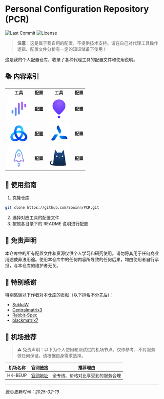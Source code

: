 # Personal Configuration Repository (PCR)

![Last Commit](https://img.shields.io/github/last-commit/Sooinn/PCR)
![License](https://img.shields.io/github/license/Sooinn/PCR)

> **注意**：这是属于我自用的配置，不提供技术支持。请在自己对代理工具操作逻辑、配置文件分析有一定的知识储备下使用！

这是我的个人配置仓库，收录了各种代理工具的配置文件和使用说明。

## 📚 内容索引

<div align="center">
<table>
  <tr>
    <th align="center">工具</th>
    <th align="center">配置</th>
    <th align="center">工具</th>
    <th align="center">配置</th>
  </tr>
  <tr>
    <td><img src="https://raw.githubusercontent.com/Centralmatrix3/Scripts/master/Gallery/Special/Surge.png" alt="Surge" align="center" height="75.5" width="75.5"></td>
    <td align="center"><a href="https://github.com/Sooinn/PCR/blob/main/Surge/Surge.conf"><strong>配置<strong></a></td>
    <td><img src="https://raw.githubusercontent.com/Centralmatrix3/Scripts/master/Gallery/Special/Loon.png" alt="Loon" align="center" height="75.5" width="75.5"></td>
    <td align="center"><strong>配置<strong></td>
  </tr>
  <tr>
    <td><img src="https://raw.githubusercontent.com/Centralmatrix3/Scripts/master/Gallery/Special/Stash.png" alt="Stash" align="center" height="75.5" width="75.5"></td>
    <td align="center"><a href="https://github.com/Sooinn/PCR/blob/main/Stash/Stash.yaml"><strong>配置<strong></a></td>
    <td><img src="https://raw.githubusercontent.com/Centralmatrix3/Scripts/master/Gallery/Special/QuantumultX.png" alt="QuantumultX" align="center" height="75.5" width="75.5"></td>
    <td align="center"><strong>配置<strong></td>
  </tr>
  <tr>
    <td><img src="https://raw.githubusercontent.com/Centralmatrix3/Scripts/master/Gallery/Special/Shadowrocket.png" alt="Shadowrocket" align="center" height="75.5" width="75.5"></td>
    <td align="center"><strong>配置<strong></td>
    <td><img src="https://raw.githubusercontent.com/Centralmatrix3/Scripts/master/Gallery/Special/Clash.png" alt="Clash" align="center" height="75.5" width="75.5"></td>
    <td align="center"><strong>配置<strong></td>
  </tr>
</table>
</div>

## 🔧 使用指南

1. 克隆仓库
```bash
git clone https://github.com/Sooinn/PCR.git
```

2. 选择对应工具的配置文件
3. 按照各目录下的 README 说明进行配置

## 📜 免责声明

本仓库中的所有配置文件和资源仅供个人学习和研究使用。请勿将其用于任何商业用途或非法用途。使用本仓库中的任何内容所导致的任何后果，均由使用者自行承担，与本仓库的维护者无关。

## 💖 特别感谢

特别感谢以下作者对本仓库的贡献（以下排名不分先后）：

- [SukkaW](https://github.com/SukkaW)
- [Centralmatrix3](https://github.com/Centralmatrix3)
- [Rabbit-Spec](https://github.com/Rabbit-Spec)
- [blackmatrix7](https://github.com/blackmatrix7)

## 🚀 机场推荐

> ⚠️ 免责声明：以下为个人使用和测试过的机场节点。仅作参考，不对服务做任何保证。请根据自身需求选择。

| 机场名称 | 官网链接 | 推荐理由 |
|---------|---------|---------|
| HK-BEUP | [官网地址](https://st.stga.cn/register?code=arUPBIhc) | 全专线、价格对比享受到的服务合理 |

---
*最后更新时间：2025-02-19*
